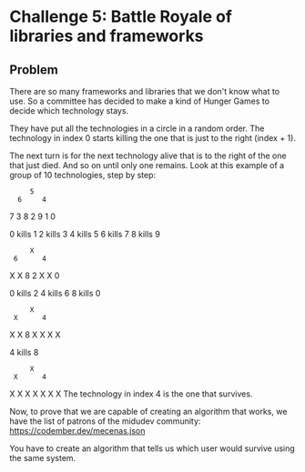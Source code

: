 # Challenge 5: Battle Royale of libraries and frameworks

## Problem

There are so many frameworks and libraries that we don't know what to use. So a committee has decided to make a kind of Hunger Games to decide which technology stays.

They have put all the technologies in a circle in a random order. The technology in index 0 starts killing the one that is just to the right (index + 1).

The next turn is for the next technology alive that is to the right of the one that just died. And so on until only one remains. Look at this example of a group of 10 technologies, step by step:


         5
      6     4
   7           3
   8           2
      9     1
         0

0 kills 1
2 kills 3
4 kills 5
6 kills 7
8 kills 9

         X
     6      4
   X           X
   8           2
      X     X
         0

0 kills 2
4 kills 6
8 kills 0

         X
     X      4
   X           X
   8           X
      X     X
         X

4 kills 8

         X
     X      4
   X           X
   X           X
      X     X
         X
The technology in index 4 is the one that survives.

Now, to prove that we are capable of creating an algorithm that works, we have the list of patrons of the midudev community: https://codember.dev/mecenas.json

You have to create an algorithm that tells us which user would survive using the same system.